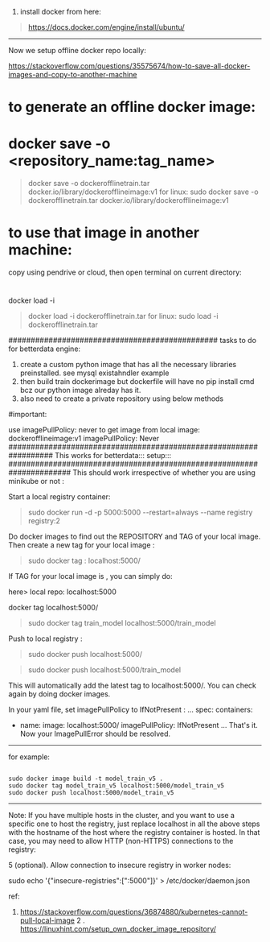 1. install docker from here:
> https://docs.docker.com/engine/install/ubuntu/
**********************************************
Now we setup offline docker repo locally:

https://stackoverflow.com/questions/35575674/how-to-save-all-docker-images-and-copy-to-another-machine

# to generate an offline docker image:

# docker save -o <generated tar file name> <repository_name:tag_name>
> docker save -o dockerofflinetrain.tar docker.io/library/dockerofflineimage:v1
for linux:
> sudo docker save -o dockerofflinetrain.tar docker.io/library/dockerofflineimage:v1

# to use that image in another machine:
 copy using pendrive or cloud, then open terminal on  current directory:

#
docker load -i <path to image tar file>

> docker load -i dockerofflinetrain.tar
 for linux:
> sudo load -i dockerofflinetrain.tar


###############################################
tasks to do for betterdata engine:

1. create a custom python image that has all the necessary libraries preinstalled. see mysql existahndler example
2. then build train dockerimage but dockerfile will have no pip install cmd bcz our python image alreday has it.
3. also need to create a private repository using below methods

#important:

use imagePullPolicy: never to get image from local
image: dockerofflineimage:v1
imagePullPolicy: Never
##################################################################
 This works for betterdata:::
setup:::
######################################################################
This should work irrespective of whether you are using minikube or not :

Start a local registry container:
> sudo docker run -d -p 5000:5000 --restart=always --name registry registry:2
 
Do docker images to find out the REPOSITORY and TAG of your local image. Then create a new tag for your local image :
 
> sudo docker tag <local-image-repository>:<local-image-tag> localhost:5000/<local-image-name>
 
If TAG for your local image is <none>, you can simply do:
 
here>  local repo: localhost:5000

docker tag <local-image-name> localhost:5000/<local-image-name>
 
> sudo docker tag train_model localhost:5000/train_model
 
Push to local registry :
 
> sudo docker push localhost:5000/<local-image-name>
 
> sudo docker push localhost:5000/train_model
 
This will automatically add the latest tag to localhost:5000/<local-image-name>. You can check again by doing docker images.

In your yaml file, set imagePullPolicy to IfNotPresent :
...
spec:
  containers:
  - name: <name>
    image: localhost:5000/<local-image-name>
    imagePullPolicy: IfNotPresent
...
That's it. Now your ImagePullError should be resolved.
 
 -------------------------------------------------
 for example:
 
 ```
 
sudo docker image build -t model_train_v5 .
sudo docker tag model_train_v5 localhost:5000/model_train_v5
sudo docker push localhost:5000/model_train_v5
 
 ```
 
 -----------------------------------------------

Note: If you have multiple hosts in the cluster, and you want to use a specific one to host the registry, just replace localhost in all the above steps with the hostname of the host where the registry container is hosted. In that case, you may need to allow HTTP (non-HTTPS) connections to the registry:

5 (optional). Allow connection to insecure registry in worker nodes:

sudo echo '{"insecure-registries":["<registry-hostname>:5000"]}' > /etc/docker/daemon.json


ref: 
1. https://stackoverflow.com/questions/36874880/kubernetes-cannot-pull-local-image
2 . https://linuxhint.com/setup_own_docker_image_repository/
